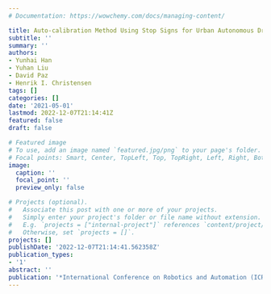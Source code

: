 ```yaml
---
# Documentation: https://wowchemy.com/docs/managing-content/

title: Auto-calibration Method Using Stop Signs for Urban Autonomous Driving Applications
subtitle: ''
summary: ''
authors:
- Yunhai Han
- Yuhan Liu
- David Paz
- Henrik I. Christensen
tags: []
categories: []
date: '2021-05-01'
lastmod: 2022-12-07T21:14:41Z
featured: false
draft: false

# Featured image
# To use, add an image named `featured.jpg/png` to your page's folder.
# Focal points: Smart, Center, TopLeft, Top, TopRight, Left, Right, BottomLeft, Bottom, BottomRight.
image:
  caption: ''
  focal_point: ''
  preview_only: false

# Projects (optional).
#   Associate this post with one or more of your projects.
#   Simply enter your project's folder or file name without extension.
#   E.g. `projects = ["internal-project"]` references `content/project/deep-learning/index.md`.
#   Otherwise, set `projects = []`.
projects: []
publishDate: '2022-12-07T21:14:41.562358Z'
publication_types:
- '1'
abstract: ''
publication: '*International Conference on Robotics and Automation (ICRA)*'
---
```

